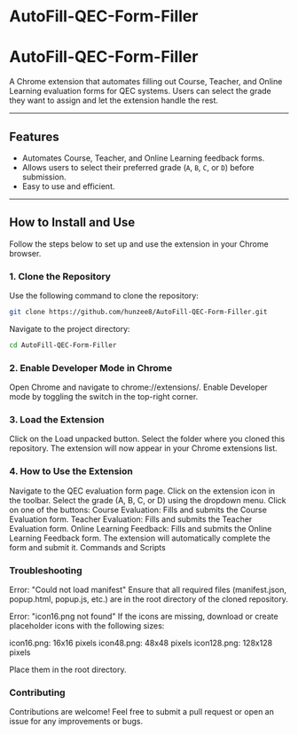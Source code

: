 # AutoFill-QEC-Form-Filler
# AutoFill-QEC-Form-Filler

A Chrome extension that automates filling out Course, Teacher, and Online Learning evaluation forms for QEC systems. Users can select the grade they want to assign and let the extension handle the rest.

---

## Features

- Automates Course, Teacher, and Online Learning feedback forms.
- Allows users to select their preferred grade (`A`, `B`, `C`, or `D`) before submission.
- Easy to use and efficient.

---

## How to Install and Use

Follow the steps below to set up and use the extension in your Chrome browser.

### 1. Clone the Repository

Use the following command to clone the repository:

```bash
git clone https://github.com/hunzee8/AutoFill-QEC-Form-Filler.git
```

Navigate to the project directory:

```bash
cd AutoFill-QEC-Form-Filler
```

### 2. Enable Developer Mode in Chrome
Open Chrome and navigate to chrome://extensions/.
Enable Developer mode by toggling the switch in the top-right corner.
### 3. Load the Extension
Click on the Load unpacked button.
Select the folder where you cloned this repository.
The extension will now appear in your Chrome extensions list.
### 4. How to Use the Extension
Navigate to the QEC evaluation form page.
Click on the extension icon in the toolbar.
Select the grade (A, B, C, or D) using the dropdown menu.
Click on one of the buttons:
Course Evaluation: Fills and submits the Course Evaluation form.
Teacher Evaluation: Fills and submits the Teacher Evaluation form.
Online Learning Feedback: Fills and submits the Online Learning Feedback form.
The extension will automatically complete the form and submit it.
Commands and Scripts

### Troubleshooting
Error: "Could not load manifest"
Ensure that all required files (manifest.json, popup.html, popup.js, etc.) are in the root directory of the cloned repository.

Error: "icon16.png not found"
If the icons are missing, download or create placeholder icons with the following sizes:

icon16.png: 16x16 pixels
icon48.png: 48x48 pixels
icon128.png: 128x128 pixels

Place them in the root directory.

### Contributing
Contributions are welcome! Feel free to submit a pull request or open an issue for any improvements or bugs.

